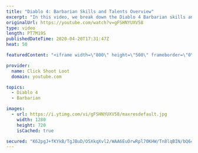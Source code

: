 ```yaml
---
title: "Diablo 4: Barbarian Skills and Talents Overview"
excerpt: "In this video, we break down the Diablo 4 Barbarian skills and talents. Be sure to like and subscribe if you want to see more videos like this one!"
originalUrl: https://youtube.com/watch?v=gFSHNYUXV58
type: video
length: PT7M19S
publishedDateTime: 2020-04-20T17:31:47Z
heat: 50

featuredContent: "<iframe width=\"800\" height=\"500\" frameborder=\"0\" src=\"https://www.youtube.com/embed/gFSHNYUXV58\" allow=\"accelerometer; autoplay; encrypted-media; gyroscope; picture-in-picture\" allowfullscreen></iframe>"

provider:
  name: Click Shoot Loot
  domain: youtube.com

topics:
  - Diablo 4
  - Barbarian

images:
  - url: https://i.ytimg.com/vi/gFSHNYUXV58/maxresdefault.jpg
    width: 1280
    height: 720
    isCached: true

secured: "K62pgJ+fKYkB/TgJBuD/O5XkqXvl2/WAA6EuOrwRpl70KHW/Tn8lqBIN/bQ64PyGew3qHDDLrj6psYb9gjtrqw8DYOhTOmyx+s0c23tiIiWOjtd8DdBuT7yg4uZyNq+jbDIhS+9RkAccMsMalfOZ5sPtejSqA+tJKQtK+cuOjRd9WTxKjlt7A3l7evODaNwVZb9PgChcANulZkplM1+GRQIYky+paVcHlkDOvTRiRduitGziYyvuee2cELmX0SkXRKOfKXdGk50koli+onjwXJMa5lz+eabXhtZjYMGL/DqBiD5o9cErIiAJlgxwJ7sFyZksNv/hbYy/DSX31NVz+gZdUKDiZ0fCjV0JWsGYR1s4qlo501dTwEKH0Ua38cm+j9EzvjE7vvvEOfN44O0zS/LXU/L5Qhxvk8ZNpH2DcYI=;nAnTkbT3YMOQcOlhzeuLbw=="
---
```


